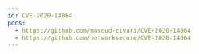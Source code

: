 ```yaml
---
id: CVE-2020-14064
pocs:
  - https://github.com/masoud-zivari/CVE-2020-14064
  - https://github.com/networksecure/CVE-2020-14064
---
```

